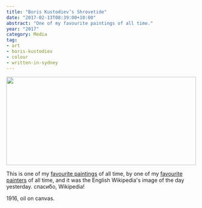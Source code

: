 ```yaml
---
title: "Boris Kustodiev’s Shrovetide"
date: "2017-02-13T08:39:00+10:00"
abstract: "One of my favourite paintings of all time."
year: "2017"
category: Media
tag:
- art
- boris-kustodiev
- colour
- written-in-sydney
---
```

<p><img src="https://rubenerd.com/files/2017/BorisKustodievShrovetide@1x.jpg" alt="" style="width:500px; height:233px" srcset="https://rubenerd.com/files/2017/BorisKustodievShrovetide@1x.jpg 1x, https://rubenerd.com/files/2017/BorisKustodievShrovetide@2x.jpg 2x" /></p>

This is one of my [favourite paintings] of all time, by one of my [favourite painters] of all time, and it was the English Wikipedia's image of the day yesterday. спаси́бо, Wikipedia!

1916, oil on canvas.

[favourite paintings]: https://commons.wikimedia.org/wiki/File:Boris_Kustodiev_-_Shrovetide_-_Google_Art_Project.jpg
[favourite painters]: https://en.wikipedia.org/wiki/Boris_Kustodiev

